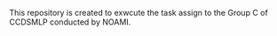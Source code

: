 This repository is created to exwcute the task assign to the Group C of CCDSMLP conducted by NOAMI.
